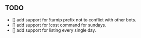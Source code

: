 ## TODO

- [] add support for !turnip prefix not to conflict with other bots.
- [] add support for !cost command for sundays.
- [] add support for listing every single day.
